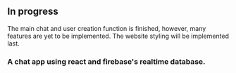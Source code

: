 ## In progress
The main chat and user creation function is finished, however, many features are yet to be implemented.
The website styling will be implemented last.



### A chat app using react and firebase's realtime database. 


